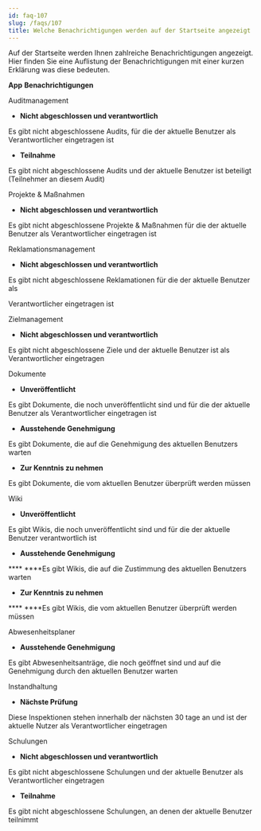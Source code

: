 ```yaml
---
id: faq-107
slug: /faqs/107
title: Welche Benachrichtigungen werden auf der Startseite angezeigt
---
```

Auf der Startseite werden Ihnen zahlreiche Benachrichtigungen angezeigt. Hier finden Sie eine Auflistung der Benachrichtigungen mit einer kurzen Erklärung was diese bedeuten.




**App**
**Benachrichtigungen**


Auditmanagement


*   **Nicht abgeschlossen und verantwortlich** 

Es gibt nicht abgeschlossene Audits, für die der aktuelle Benutzer als Verantwortlicher eingetragen ist

*   **Teilnahme**

Es gibt nicht abgeschlossene Audits und der aktuelle Benutzer ist beteiligt (Teilnehmer an diesem Audit)




Projekte & Maßnahmen


*   **Nicht abgeschlossen und verantwortlich**

Es gibt nicht abgeschlossene Projekte & Maßnahmen für die der aktuelle Benutzer als Verantwortlicher eingetragen ist




Reklamationsmanagement


*   **Nicht abgeschlossen und verantwortlich**

Es gibt nicht abgeschlossene Reklamationen für die der aktuelle Benutzer als

Verantwortlicher eingetragen ist




Zielmanagement


*   **Nicht abgeschlossen und verantwortlich**

Es gibt nicht abgeschlossene Ziele und der aktuelle Benutzer ist als Verantwortlicher eingetragen




Dokumente


*   **Unveröffentlicht**

Es gibt Dokumente, die noch unveröffentlicht sind und für die der aktuelle Benutzer als Verantwortlicher eingetragen ist

*   **Ausstehende Genehmigung**

Es gibt Dokumente, die auf die Genehmigung des aktuellen Benutzers warten

*   **Zur Kenntnis zu nehmen**

   Es gibt Dokumente, die vom aktuellen Benutzer überprüft werden müssen


Wiki


*   **Unveröffentlicht**

Es gibt Wikis, die noch unveröffentlicht sind und für die der aktuelle Benutzer verantwortlich ist

*   **Ausstehende Genehmigung**

 **** ****Es gibt Wikis, die auf die Zustimmung des aktuellen Benutzers warten

*   **Zur Kenntnis zu nehmen**

 **** ****Es gibt Wikis, die vom aktuellen Benutzer überprüft werden müssen


Abwesenheitsplaner


*   **Ausstehende Genehmigung**

 Es gibt Abwesenheitsanträge, die noch geöffnet sind und auf die Genehmigung durch den aktuellen Benutzer warten




Instandhaltung


*   **Nächste Prüfung**

Diese Inspektionen stehen innerhalb der nächsten 30 tage an und ist der aktuelle Nutzer als Verantwortlicher eingetragen




Schulungen


*   **Nicht abgeschlossen und verantwortlich**

Es gibt nicht abgeschlossene Schulungen und der aktuelle Benutzer als Verantwortlicher eingetragen

*   **Teilnahme**

Es gibt nicht abgeschlossene Schulungen, an denen der aktuelle Benutzer teilnimmt




